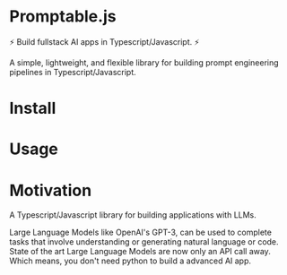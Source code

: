 # Promptable.js

⚡ Build fullstack AI apps in Typescript/Javascript. ⚡

A simple, lightweight, and flexible library for building prompt engineering pipelines in Typescript/Javascript.

# Install

# Usage

# Motivation

A Typescript/Javascript library for building applications with LLMs.

Large Language Models like OpenAI's GPT-3, can be used to complete tasks that involve understanding or generating natural language or code.
State of the art Large Language Models are now only an API call away. Which means, you don't need python to build a advanced AI app.
